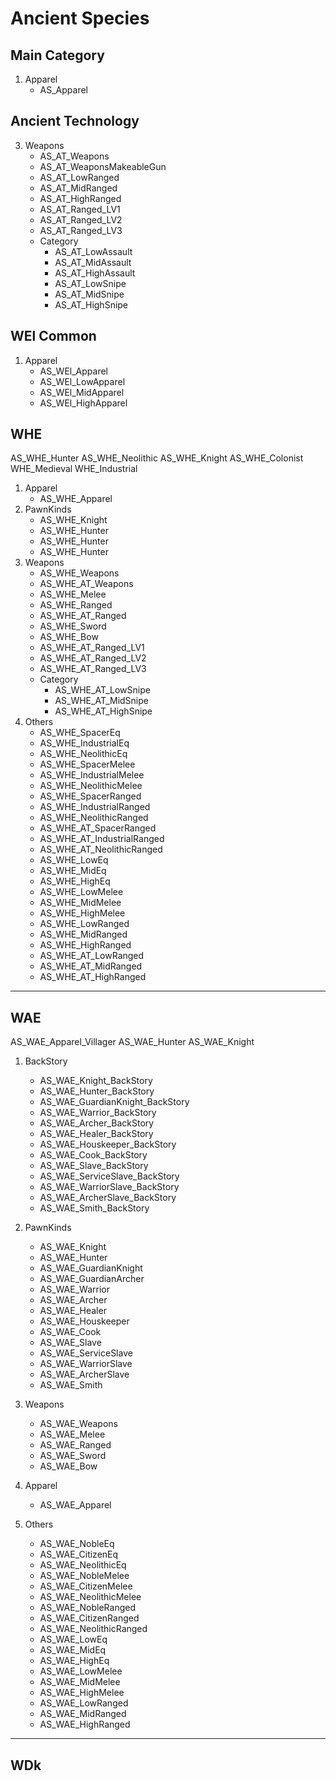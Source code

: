 # Ancient Species
## Main Category
1. Apparel
    - AS_Apparel

## Ancient Technology
3. Weapons
    - AS_AT_Weapons
    - AS_AT_WeaponsMakeableGun
    - AS_AT_LowRanged
    - AS_AT_MidRanged
    - AS_AT_HighRanged
    - AS_AT_Ranged_LV1
    - AS_AT_Ranged_LV2
    - AS_AT_Ranged_LV3
    - Category
        - AS_AT_LowAssault
        - AS_AT_MidAssault
        - AS_AT_HighAssault
        - AS_AT_LowSnipe
        - AS_AT_MidSnipe
        - AS_AT_HighSnipe
## WEl Common
1. Apparel
    - AS_WEl_Apparel
    - AS_WEl_LowApparel
    - AS_WEl_MidApparel
    - AS_WEl_HighApparel

## WHE
AS_WHE_Hunter
AS_WHE_Neolithic
AS_WHE_Knight
AS_WHE_Colonist
WHE_Medieval
WHE_Industrial

1. Apparel
    - AS_WHE_Apparel
2. PawnKinds
    - AS_WHE_Knight
    - AS_WHE_Hunter
    - AS_WHE_Hunter
    - AS_WHE_Hunter
3. Weapons
    - AS_WHE_Weapons
    - AS_WHE_AT_Weapons
    - AS_WHE_Melee
    - AS_WHE_Ranged
    - AS_WHE_AT_Ranged
    - AS_WHE_Sword
    - AS_WHE_Bow
    - AS_WHE_AT_Ranged_LV1
    - AS_WHE_AT_Ranged_LV2
    - AS_WHE_AT_Ranged_LV3
    - Category
        - AS_WHE_AT_LowSnipe
        - AS_WHE_AT_MidSnipe
        - AS_WHE_AT_HighSnipe
6. Others
    - AS_WHE_SpacerEq
    - AS_WHE_IndustrialEq
    - AS_WHE_NeolithicEq
    - AS_WHE_SpacerMelee
    - AS_WHE_IndustrialMelee
    - AS_WHE_NeolithicMelee
    - AS_WHE_SpacerRanged
    - AS_WHE_IndustrialRanged
    - AS_WHE_NeolithicRanged
    - AS_WHE_AT_SpacerRanged
    - AS_WHE_AT_IndustrialRanged
    - AS_WHE_AT_NeolithicRanged
    - AS_WHE_LowEq
    - AS_WHE_MidEq
    - AS_WHE_HighEq
    - AS_WHE_LowMelee
    - AS_WHE_MidMelee
    - AS_WHE_HighMelee
    - AS_WHE_LowRanged
    - AS_WHE_MidRanged
    - AS_WHE_HighRanged
    - AS_WHE_AT_LowRanged
    - AS_WHE_AT_MidRanged
    - AS_WHE_AT_HighRanged
***

## WAE
AS_WAE_Apparel_Villager
AS_WAE_Hunter
AS_WAE_Knight

1. BackStory
    - AS_WAE_Knight_BackStory
    - AS_WAE_Hunter_BackStory
    - AS_WAE_GuardianKnight_BackStory
    - AS_WAE_Warrior_BackStory
    - AS_WAE_Archer_BackStory
    - AS_WAE_Healer_BackStory
    - AS_WAE_Houskeeper_BackStory
    - AS_WAE_Cook_BackStory
    - AS_WAE_Slave_BackStory
    - AS_WAE_ServiceSlave_BackStory
    - AS_WAE_WarriorSlave_BackStory
    - AS_WAE_ArcherSlave_BackStory
    - AS_WAE_Smith_BackStory

2. PawnKinds
    - AS_WAE_Knight
    - AS_WAE_Hunter
    - AS_WAE_GuardianKnight
    - AS_WAE_GuardianArcher
    - AS_WAE_Warrior
    - AS_WAE_Archer
    - AS_WAE_Healer
    - AS_WAE_Houskeeper
    - AS_WAE_Cook
    - AS_WAE_Slave
    - AS_WAE_ServiceSlave
    - AS_WAE_WarriorSlave
    - AS_WAE_ArcherSlave
    - AS_WAE_Smith

3. Weapons
    - AS_WAE_Weapons
    - AS_WAE_Melee
    - AS_WAE_Ranged
    - AS_WAE_Sword
    - AS_WAE_Bow

4. Apparel
    - AS_WAE_Apparel

6. Others
    - AS_WAE_NobleEq
    - AS_WAE_CitizenEq
    - AS_WAE_NeolithicEq
    - AS_WAE_NobleMelee
    - AS_WAE_CitizenMelee
    - AS_WAE_NeolithicMelee
    - AS_WAE_NobleRanged
    - AS_WAE_CitizenRanged
    - AS_WAE_NeolithicRanged
    - AS_WAE_LowEq
    - AS_WAE_MidEq
    - AS_WAE_HighEq
    - AS_WAE_LowMelee
    - AS_WAE_MidMelee
    - AS_WAE_HighMelee
    - AS_WAE_LowRanged
    - AS_WAE_MidRanged
    - AS_WAE_HighRanged
***

## WDk

